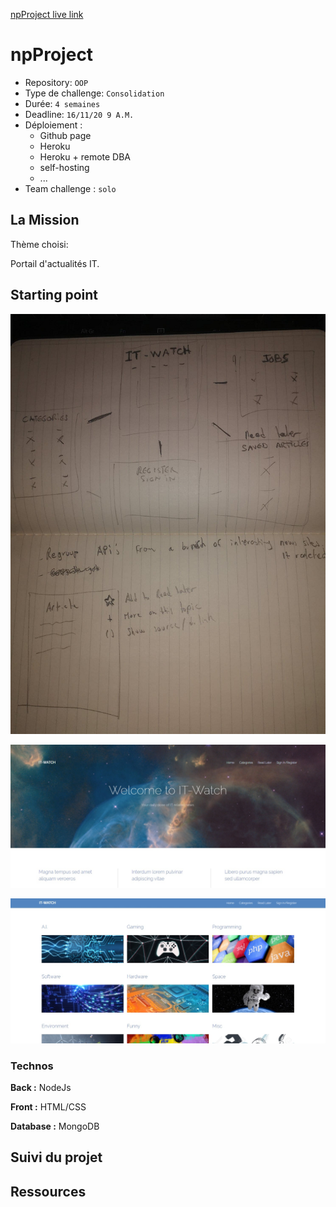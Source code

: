 
[npProject live link](https://mattnannetti.github.io/npProject/)


# npProject

- Repository: `OOP`
- Type de challenge:  `Consolidation`
- Durée: `4 semaines`
- Deadline: `16/11/20 9 A.M.`
- Déploiement :
	- Github page
	- Heroku
	- Heroku + remote DBA
	- self-hosting
	- ...
- Team challenge :  `solo`



## La Mission

Thème choisi:

Portail d'actualités IT.


## Starting point

![](public/images/initial_sketch.png)

![](public/images/first_front.png)

![](public/images/first_front_2.png)



### Technos

**Back :** NodeJs

**Front :** HTML/CSS

**Database :** MongoDB



## Suivi du projet




## Ressources

